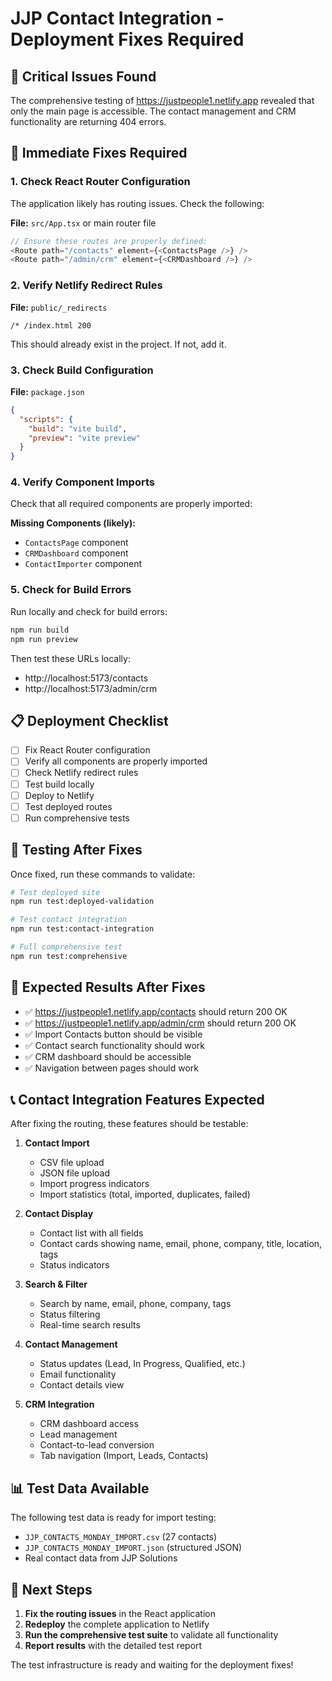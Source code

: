 # JJP Contact Integration - Deployment Fixes Required

## 🚨 Critical Issues Found

The comprehensive testing of https://justpeople1.netlify.app revealed that only the main page is accessible. The contact management and CRM functionality are returning 404 errors.

## 🔧 Immediate Fixes Required

### 1. Check React Router Configuration

The application likely has routing issues. Check the following:

**File:** `src/App.tsx` or main router file
```typescript
// Ensure these routes are properly defined:
<Route path="/contacts" element={<ContactsPage />} />
<Route path="/admin/crm" element={<CRMDashboard />} />
```

### 2. Verify Netlify Redirect Rules

**File:** `public/_redirects`
```
/* /index.html 200
```

This should already exist in the project. If not, add it.

### 3. Check Build Configuration

**File:** `package.json`
```json
{
  "scripts": {
    "build": "vite build",
    "preview": "vite preview"
  }
}
```

### 4. Verify Component Imports

Check that all required components are properly imported:

**Missing Components (likely):**
- `ContactsPage` component
- `CRMDashboard` component
- `ContactImporter` component

### 5. Check for Build Errors

Run locally and check for build errors:
```bash
npm run build
npm run preview
```

Then test these URLs locally:
- http://localhost:5173/contacts
- http://localhost:5173/admin/crm

## 📋 Deployment Checklist

- [ ] Fix React Router configuration
- [ ] Verify all components are properly imported
- [ ] Check Netlify redirect rules
- [ ] Test build locally
- [ ] Deploy to Netlify
- [ ] Test deployed routes
- [ ] Run comprehensive tests

## 🧪 Testing After Fixes

Once fixed, run these commands to validate:

```bash
# Test deployed site
npm run test:deployed-validation

# Test contact integration
npm run test:contact-integration

# Full comprehensive test
npm run test:comprehensive
```

## 🎯 Expected Results After Fixes

- ✅ https://justpeople1.netlify.app/contacts should return 200 OK
- ✅ https://justpeople1.netlify.app/admin/crm should return 200 OK
- ✅ Import Contacts button should be visible
- ✅ Contact search functionality should work
- ✅ CRM dashboard should be accessible
- ✅ Navigation between pages should work

## 📞 Contact Integration Features Expected

After fixing the routing, these features should be testable:

1. **Contact Import**
   - CSV file upload
   - JSON file upload  
   - Import progress indicators
   - Import statistics (total, imported, duplicates, failed)

2. **Contact Display**
   - Contact list with all fields
   - Contact cards showing name, email, phone, company, title, location, tags
   - Status indicators

3. **Search & Filter**
   - Search by name, email, phone, company, tags
   - Status filtering
   - Real-time search results

4. **Contact Management**
   - Status updates (Lead, In Progress, Qualified, etc.)
   - Email functionality
   - Contact details view

5. **CRM Integration**
   - CRM dashboard access
   - Lead management
   - Contact-to-lead conversion
   - Tab navigation (Import, Leads, Contacts)

## 📊 Test Data Available

The following test data is ready for import testing:
- `JJP_CONTACTS_MONDAY_IMPORT.csv` (27 contacts)
- `JJP_CONTACTS_MONDAY_IMPORT.json` (structured JSON)
- Real contact data from JJP Solutions

## 🚀 Next Steps

1. **Fix the routing issues** in the React application
2. **Redeploy** the complete application to Netlify
3. **Run the comprehensive test suite** to validate all functionality
4. **Report results** with the detailed test report

The test infrastructure is ready and waiting for the deployment fixes!